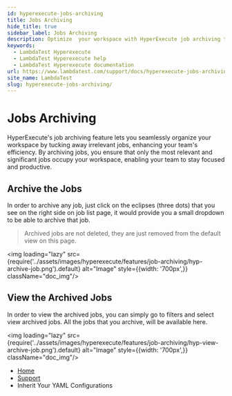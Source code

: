 ```yaml
---
id: hyperexecute-jobs-archiving
title: Jobs Archiving
hide_title: true
sidebar_label: Jobs Archiving
description: Optimize  your workspace with HyperExecute job archiving to boost productivity. Keep only relevant jobs. Learn more!
keywords:
  - LambdaTest Hyperexecute
  - LambdaTest Hyperexecute help
  - LambdaTest Hyperexecute documentation
url: https://www.lambdatest.com/support/docs/hyperexecute-jobs-archiving/
site_name: LambdaTest
slug: hyperexecute-jobs-archiving/
---
```


<script type="application/ld+json"
      dangerouslySetInnerHTML={{ __html: JSON.stringify({
       "@context": "https://schema.org",
        "@type": "BreadcrumbList",
        "itemListElement": [{
          "@type": "ListItem",
          "position": 1,
          "name": "Home",
          "item": "https://www.lambdatest.com"
        },{
          "@type": "ListItem",
          "position": 2,
          "name": "Support",
          "item": "https://www.lambdatest.com/support/docs/"
        },{
          "@type": "ListItem",
          "position": 3,
          "name": "HyperExecute Concepts",
          "item": "https://www.lambdatest.com/support/docs/hyperexecute-jobs-archiving/"
        }]
      })
    }}
></script>

# Jobs Archiving

HyperExecute's job archiving feature lets you seamlessly organize your workspace by tucking away irrelevant jobs, enhancing your team's efficiency. By archiving jobs, you ensure that only the most relevant and significant jobs occupy your workspace, enabling your team to stay focused and productive.

## Archive the Jobs

In order to archive any job, just click on the eclipses (three dots) that you see on the right side on job list page, it would provide you a small dropdown to be able to archive that job.

> Archived jobs are not deleted, they are just removed from the default view on this page.

<img loading="lazy" src={require('../assets/images/hyperexecute/features/job-archiving/hyp-archive-job.png').default} alt="Image" style={{width: '700px',}} className="doc_img"/>

## View the Archived Jobs

In order to view the archived jobs, you can simply go to filters and select view archived jobs. All the jobs that you archive, will be available here.


<img loading="lazy" src={require('../assets/images/hyperexecute/features/job-archiving/hyp-view-archive-job.png').default} alt="Image" style={{width: '700px',}} className="doc_img"/>


<nav aria-label="breadcrumbs">
  <ul className="breadcrumbs">
    <li className="breadcrumbs__item">
      <a className="breadcrumbs__link" target="_self" href="https://www.lambdatest.com">
        Home
      </a>
    </li>
    <li className="breadcrumbs__item">
      <a className="breadcrumbs__link" target="_self" href="https://www.lambdatest.com/support/docs/">
        Support
      </a>
    </li>
    <li className="breadcrumbs__item breadcrumbs__item--active">
      <span className="breadcrumbs__link">
        Inherit Your YAML Configurations
      </span>
    </li>
  </ul>
</nav>
